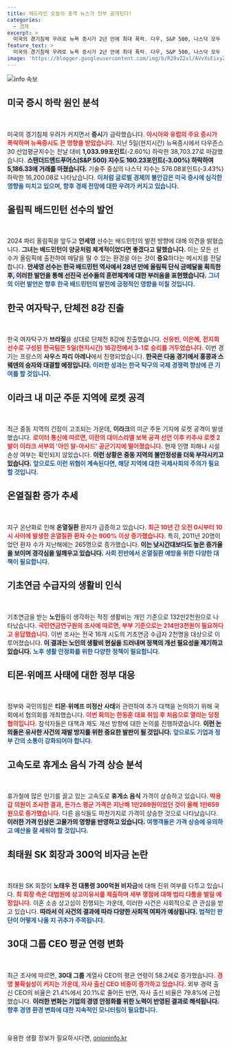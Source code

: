 ```yaml
---
title: 헤드라인 오늘의 충격 뉴스가 전부 공개된다!
categories:
  - 경제
excerpt: >
  미국의 경기침체 우려로 뉴욕 증시가 2년 만에 최대 폭락. 다우, S&P 500, 나스닥 모두 급락하며 투자자들의 불안감이 높아지고 있다. 이 상황이 경제 전반에 미칠 영향은? 클릭해 더 알아보세요!
feature_text: >
  미국의 경기침체 우려로 뉴욕 증시가 2년 만에 최대 폭락. 다우, S&P 500, 나스닥 모두 급락하며 투자자들의 불안감이 높아지고 있다. 이 상황이 경제 전반에 미칠 영향은? 클릭해 더 알아보세요!
image: 'https://blogger.googleusercontent.com/img/b/R29vZ2xl/AVvXsEixyZcFfHzMRdzZMjFBmAUKJYCLCGyLL1o632UiGVXcaFdKo_bkvkuCioo0uUKlGfBVcT3P84aROyZIXSBEx3Aw5nCQ3pTgDom1WDC4m8eifvWiAmWEEVb4x6G_l8C0QH225ldMjyaFvpxGEBGNO37VmDTDMHGhJPq73UglMfDca1-0aw/s1600/blogspot.png'
---
```


<p><img src="https://blogger.googleusercontent.com/img/b/R29vZ2xl/AVvXsEixyZcFfHzMRdzZMjFBmAUKJYCLCGyLL1o632UiGVXcaFdKo_bkvkuCioo0uUKlGfBVcT3P84aROyZIXSBEx3Aw5nCQ3pTgDom1WDC4m8eifvWiAmWEEVb4x6G_l8C0QH225ldMjyaFvpxGEBGNO37VmDTDMHGhJPq73UglMfDca1-0aw/s1600/blogspot.png" alt="info 속보" /></p>

<h2 data-ke-size="size26">미국 증시 하락 원인 분석</h2>

<p data-ke-size="size16">&nbsp;</p>

<p>미국의 경기침체 우려가 커지면서 <strong>증시</strong>가 급락했습니다. <b><span style="color: #ee2323;">아시아와 유럽의 주요 증시가 폭락하며 뉴욕증시도 큰 영향을 받았습니다.</span></b> 지난 5일(현지시간) 뉴욕증시에서 다우존스30 산업평균지수는 전날 대비 <strong>1,033.99포인트</strong>(-2.60%) 하락한 38,703.27로 마감했습니다. <b><span style="background-color: #21538527;">스탠더드앤드푸어스(S&amp;P 500) 지수도 160.23포인트(-3.00%) 하락하여 5,186.33에 거래를 마쳤습니다.</span></b> 기술주 중심의 나스닥 지수는 576.08포인트(-3.43%) 하락한 16,200.08로 나타났습니다. <b><span style="color: #1a5490;">이처럼 글로벌 경제의 불안감은 미국 증시에 심각한 영향을 미치고 있으며, 향후 경제 전망에 대한 우려가 커지고 있습니다.</span></b> </p>

<h2 data-ke-size="size26">올림픽 배드민턴 선수의 발언</h2>

<p data-ke-size="size16">&nbsp;</p>

<p>2024 파리 올림픽을 앞두고 <strong>안세영</strong> 선수는 배드민턴의 발전 방향에 대해 의견을 밝혔습니다. <b><span style="ee2323;">그녀는 배드민턴이 양궁처럼 체계적이었다면 좋겠다고 말했습니다.</span></b> 이는 모든 선수가 올림픽에 출전하여 메달을 딸 수 있는 환경을 아는 것이 <strong>중요</strong>하다는 메시지를 전달합니다. <b><span style="background-color: #21538527;">안세영 선수는 한국 배드민턴 역사에서 28년 만에 올림픽 단식 금메달을 획득한 후, 이러한 발언을 통해 선진국 선수들의 훈련체계에 대한 부러움을 표현했습니다.</span></b> <b><span style="color: #1a5490;">그녀의 이런 발언은 향후 한국 배드민턴의 발전에 긍정적인 영향을 미칠 것입니다.</span></b> </p>

<h2 data-ke-size="size26">한국 여자탁구, 단체전 8강 진출</h2>

<p data-ke-size="size16">&nbsp;</p>

<p>한국 여자탁구가 <strong>브라질</strong>을 상대로 단체전 8강에 진출했습니다. <b><span style="color: #ee2323;">신유빈, 이은혜, 전지희 선수로 구성된 한국팀은 5일(현지시간) 16강전에서 3-1로 승리를 거두었습니다.</span></b> 이번 경기는 프랑스의 <strong>사우스 파리 아레나</strong>에서 진행되었습니다. <b><span style="background-color: #21538527;">한국은 다음 경기에서 홍콩과 스웨덴의 승자와 대결할 예정입니다.</span></b> <b><span style="color: #1a5490;">이러한 성과는 한국 탁구의 국제 경쟁력 향상에 큰 기여를 할 것입니다.</span></b> </p>

<h2 data-ke-size="size26">이라크 내 미군 주둔 지역에 로켓 공격</h2>

<p data-ke-size="size16">&nbsp;</p>

<p>최근 중동 지역의 긴장이 고조되는 가운데, <strong>이라크</strong>의 미군 주둔 기지에 로켓 공격이 발생했습니다. <b><span style="color: #ee2323;">로이터 통신에 따르면, 이란의 대이스라엘 보복 공격 선언 이후 카추샤 로켓 2발이 이라크 서부의 '아인 알-아사드' 공군기지에 떨어졌습니다.</span></b> 현재 인명 피해나 시설 손상 여부는 확인되지 않았습니다. <b><span style="background-color: #21538527;">이런 상황은 중동 지역의 불안정성을 더욱 부각시키고 있습니다.</span></b> <b><span style="color: #1a5490;">앞으로도 이런 위협이 계속된다면, 해당 지역에 대한 국제사회의 주의가 필요할 것입니다.</span></b> </p>

<h2 data-ke-size="size26">온열질환 증가 추세</h2>

<p data-ke-size="size16">&nbsp;</p>

<p>지구 온난화로 인해 <strong>온열질환</strong> 환자가 급증하고 있습니다. <b><span style="color: #ee2323;">최근 10년 간 오전 0시부터 10시 사이에 발생한 온열질환 환자 수는 900% 이상 증가했습니다.</span></b> 특히, 2011년 20명이었던 환자 수가 지난해에는 265명으로 증가했습니다. <b><span style="background-color: #21538527;">이는 낮시간대보다도 높은 증가율을 보이며 경각심을 일깨우고 있습니다.</span></b> <b><span style="color: #1a5490;">사회 전반에서 온열질환 예방을 위한 다양한 대책이 필요합니다.</span></b> </p>

<h2 data-ke-size="size26">기초연금 수급자의 생활비 인식</h2>

<p data-ke-size="size16">&nbsp;</p>

<p>기초연금을 받는 <strong>노인</strong>들이 생각하는 적정 생활비는 개인 기준으로 132만2천원으로 나타났습니다. <b><span style="color: #ee2323;">국민연금연구원의 조사에 따르면, 부부 기준으로는 214만3천원이 필요하다고 응답했습니다.</span></b> 이번 조사는 전국 16개 시도의 기초연금 수급자 2천명을 대상으로 이루어졌습니다. <b><span style="background-color: #21538527;">이 결과는 노인의 생활비 현실을 드러내며 정책의 개선 필요성을 제기하고 있습니다.</span></b> <b><span style="color: #1a5490;">노후 생활 안정화를 위한 다양한 정책이 필요합니다.</span></b> </p>

<h2 data-ke-size="size26">티몬·위메프 사태에 대한 정부 대응</h2>

<p data-ke-size="size16">&nbsp;</p>

<p>정부와 국민의힘은 <strong>티몬·위메프 미정산 사태</strong>와 관련하여 추가 대책을 논의하기 위해 국회에서 협의회를 개최했습니다. <b><span style="color: #ee2323;">이번 회의는 한동훈 대표 취임 후 처음으로 열리는 당정협의입니다.</span></b> 참석자들은 대책과 제도 개선 방향에 대한 논의를 진행하였습니다. <b><span style="background-color: #21538527;">이런 논의들은 유사한 사건의 재발 방지를 위한 중요한 발판이 될 것입니다.</span></b> <b><span style="color: #1a5490;">앞으로도 기업과 정부 간의 소통이 강화되어야 합니다.</span></b> </p>

<h2 data-ke-size="size26">고속도로 휴게소 음식 가격 상승 분석</h2>

<p data-ke-size="size16">&nbsp;</p>

<p>휴가철에 많은 인기를 끌고 있는 고속도로 <strong>휴게소 음식</strong> 가격이 상승하고 있습니다. <b><span style="color: #ee2323;">박용갑 의원이 조사한 결과, 돈가스 평균 가격은 지난해 1만269원이었던 것이 올해 1만659원으로 증가했습니다.</span></b> 다른 음식들도 마찬가지로 가격이 상승한 것으로 나타났습니다. <b><span style="background-color: #21538527;">이러한 가격 인상은 고물가의 영향을 반영하고 있습니다.</span></b> <b><span style="color: #1a5490;">여행객들은 가격 상승에 유의하고 예산을 잘 세워야 할 것입니다.</span></b> </p>

<h2 data-ke-size="size26">최태원 SK 회장과 300억 비자금 논란</h2>

<p data-ke-size="size16">&nbsp;</p>

<p>최태원 SK 회장이 <strong>노태우 전 대통령 300억원 비자금</strong>에 대해 진위 여부를 다투고 있습니다. <b><span style="color: #ee2323;">최 회장 측은 대법원에 상고이유서를 제출하며 세부 쟁점에 대해 법리 다툼을 벌일 예정입니다.</span></b> 이혼 소송 상고심이 진행되는 가운데, 이러한 사건은 사회적으로 큰 관심을 받고 있습니다. <b><span style="background-color: #21538527;">따라서 이 사건의 결과에 따라 다양한 사회적 여파가 예상됩니다.</span></b> <b><span style="color: #1a5490;">법적인 판단이 어떻게 나올 지 귀추가 주목됩니다.</span></b> </p>

<h2 data-ke-size="size26">30대 그룹 CEO 평균 연령 변화</h2>

<p data-ke-size="size16">&nbsp;</p>

<p>최근 조사에 따르면, <strong>30대 그룹</strong> 계열사 CEO의 평균 연령이 58.2세로 증가했습니다. <b><span style="color: #ee2323;">경영 불확실성이 커지는 가운데, 자사 출신 CEO 비중이 증가하고 있습니다.</span></b> 외부 경력 출신 CEO의 비율은 21.4%에서 20.1%로 줄어든 반면, 자사 출신 비율은 79.8%에 근접했습니다. <b><span style="background-color: #21538527;">이러한 변화는 기업의 경영 안정화를 위한 노력이 반영된 결과로 해석됩니다.</span></b> <b><span style="color: #1a5490;">향후 경영 환경 변화에 대한 지속적인 모니터링이 필요합니다.</span></b> </p>

<p data-ke-size="size16">&nbsp;</p>
유용한 생활 정보가 필요하시다면, <a href="https://onioninfo.kr" rel="dofollow">onioninfo.kr</a>


